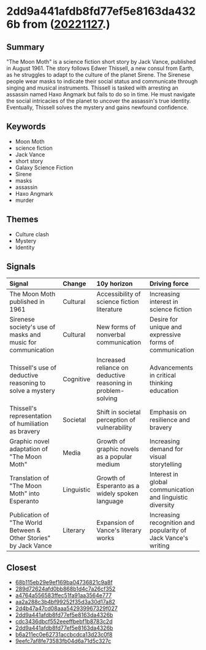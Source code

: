 # 2dd9a441afdb8fd77ef5e8163da4326b from ([20221127](https://kghosh.substack.com/p/20221127).)

## Summary

"The Moon Moth" is a science fiction short story by Jack Vance, published in August 1961. The story follows Edwer Thissell, a new consul from Earth, as he struggles to adapt to the culture of the planet Sirene. The Sirenese people wear masks to indicate their social status and communicate through singing and musical instruments. Thissell is tasked with arresting an assassin named Haxo Angmark but fails to do so in time. He must navigate the social intricacies of the planet to uncover the assassin's true identity. Eventually, Thissell solves the mystery and gains newfound confidence.

## Keywords

* Moon Moth
* science fiction
* Jack Vance
* short story
* Galaxy Science Fiction
* Sirene
* masks
* assassin
* Haxo Angmark
* murder

## Themes

* Culture clash
* Mystery
* Identity

## Signals

| Signal                                                           | Change     | 10y horizon                                                  | Driving force                                                 |
|:-----------------------------------------------------------------|:-----------|:-------------------------------------------------------------|:--------------------------------------------------------------|
| The Moon Moth published in 1961                                  | Cultural   | Accessibility of science fiction literature                  | Increasing interest in science fiction                        |
| Sirenese society's use of masks and music for communication      | Cultural   | New forms of nonverbal communication                         | Desire for unique and expressive forms of communication       |
| Thissell's use of deductive reasoning to solve a mystery         | Cognitive  | Increased reliance on deductive reasoning in problem-solving | Advancements in critical thinking education                   |
| Thissell's representation of humiliation as bravery              | Societal   | Shift in societal perception of vulnerability                | Emphasis on resilience and bravery                            |
| Graphic novel adaptation of "The Moon Moth"                      | Media      | Growth of graphic novels as a popular medium                 | Increasing demand for visual storytelling                     |
| Translation of "The Moon Moth" into Esperanto                    | Linguistic | Growth of Esperanto as a widely spoken language              | Interest in global communication and linguistic diversity     |
| Publication of "The World Between & Other Stories" by Jack Vance | Literary   | Expansion of Vance's literary works                          | Increasing recognition and popularity of Jack Vance's writing |

## Closest

* [68b115eb29e9ef169ba04736821c9a8f](68b115eb29e9ef169ba04736821c9a8f)
* [289d72624afd0bb868b1d4c7a26cf352](289d72624afd0bb868b1d4c7a26cf352)
* [a4764a556583ffec51fa91aa3564e777](a4764a556583ffec51fa91aa3564e777)
* [aa2a288c3b4bf99252f35d3a30d17a82](aa2a288c3b4bf99252f35d3a30d17a82)
* [2d4b47a47cd08aaa542939967329f027](2d4b47a47cd08aaa542939967329f027)
* [2dd9a441afdb8fd77ef5e8163da4326b](2dd9a441afdb8fd77ef5e8163da4326b)
* [cdc3436dbcf552eeeffbebf1b8783c2d](cdc3436dbcf552eeeffbebf1b8783c2d)
* [2dd9a441afdb8fd77ef5e8163da4326b](2dd9a441afdb8fd77ef5e8163da4326b)
* [b6a211ec0e62731accbcdca13d23c0f8](b6a211ec0e62731accbcdca13d23c0f8)
* [9eefc7af8fe73583fb04d6a71d5c327c](9eefc7af8fe73583fb04d6a71d5c327c)